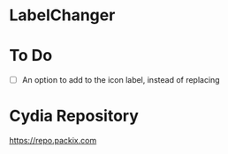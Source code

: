# LabelChanger


# To Do
- [ ]   An option to add to the icon label, instead of replacing

# Cydia Repository
https://repo.packix.com
